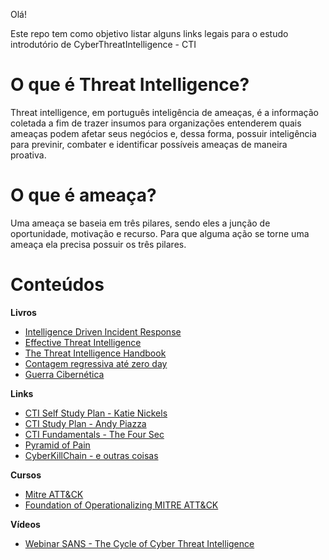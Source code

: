 Olá!

Este repo tem como objetivo listar alguns links legais para o estudo introdutório de CyberThreatIntelligence - CTI  
# O que é Threat Intelligence?  
Threat intelligence, em português inteligência de ameaças, é a informação coletada a fim de trazer insumos para organizações entenderem quais ameaças podem afetar seus negócios e, dessa forma, possuir inteligência para previnir, combater e identificar possíveis ameaças de maneira proativa.

# O que é ameaça? 
Uma ameaça se baseia em três pilares, sendo eles a junção de oportunidade, motivação e recurso. Para que alguma ação se torne uma ameaça ela precisa possuir os três pilares.



# Conteúdos

**Livros**    
* [Intelligence Driven Incident Response](https://amzn.to/3OhRx7m)  
* [Effective Threat Intelligence](https://amzn.to/3B4KBb3)  
* [The Threat Intelligence Handbook](https://amzn.to/3PD1RrL)  
* [Contagem regressiva até zero day](https://amzn.to/3oa5R7B)   
* [Guerra Cibernética](https://amzn.to/3aMnvev) 

**Links**    
* [CTI Self Study Plan - Katie Nickels](https://medium.com/katies-five-cents/a-cyber-threat-intelligence-self-study-plan-part-1-968b5a8daf9a) 
* [CTI Study Plan - Andy Piazza](https://klrgrz.medium.com/cyber-threat-intelligence-study-plan-c60484d319cb)   
* [CTI Fundamentals - The Four Sec](https://medium.com/@thefoursec/threat-intelligence-the-fundamentals-fc582bba7b7)   
* [Pyramid of Pain](https://www.sans.org/tools/the-pyramid-of-pain/)   
* [CyberKillChain - e outras coisas](https://www.sans.org/blog/cyber-kill-chain-mitre-attack-purple-team/)   


**Cursos**   
* [Mitre ATT&CK](https://attack.mitre.org/resources/training/cti/)   
* [Foundation of Operationalizing MITRE ATT&CK](https://academy.attackiq.com/courses/foundations-of-operationalizing-mitre-attck) 


**Vídeos**   
* [Webinar SANS - The Cycle of Cyber Threat Intelligence](https://www.youtube.com/watch?v=J7e74QLVxCk)  
